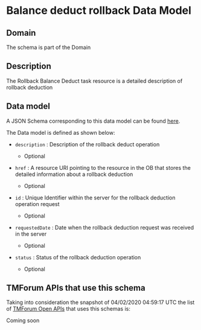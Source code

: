 # Balance deduct rollback Data Model

## Domain

The  schema is part of the  Domain

## Description

The Rollback Balance Deduct task resource is a detailed description of rollback deduction

## Data model

A JSON Schema corresponding to this data model can be found
[here](https://github.com/tmforum-rand/schemas/blob/candidates/Customer/BalanceDeductRollback.schema.json).

The Data model is defined as shown below:

- `description` : Description of the rollback deduct operation

  - Optional


- `href` : A resource URI pointing to the resource in the OB that stores the detailed information about a rollback deduction

  - Optional


- `id` : Unique Identifier within the server for the rollback deduction  operation request

  - Optional


- `requestedDate` : Date when the rollback deduction request was received in the server

  - Optional


- `status` : Status of the rollback deduction operation

  - Optional






## TMForum APIs that use this schema

Taking into consideration the snapshot of 04/02/2020 04:59:17 UTC the list of [TMForum Open APIs](https://www.tmforum.org/open-apis/) that uses this schemas is:

Coming soon